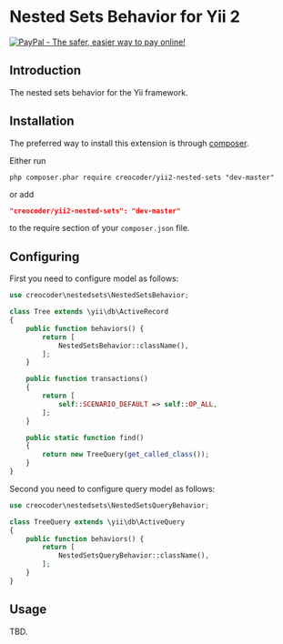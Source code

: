 # Nested Sets Behavior for Yii 2

[![PayPal - The safer, easier way to pay online!](https://www.paypalobjects.com/en_US/i/btn/btn_donate_LG.gif)](https://www.paypal.com/cgi-bin/webscr?cmd=_s-xclick&hosted_button_id=WJYG53DVUAALL)

## Introduction

The nested sets behavior for the Yii framework.

## Installation

The preferred way to install this extension is through [composer](http://getcomposer.org/download/).

Either run

```
php composer.phar require creocoder/yii2-nested-sets "dev-master"
```

or add

```json
"creocoder/yii2-nested-sets": "dev-master"
```

to the require section of your `composer.json` file.

## Configuring

First you need to configure model as follows:

```php
use creocoder\nestedsets\NestedSetsBehavior;

class Tree extends \yii\db\ActiveRecord
{
    public function behaviors() {
        return [
            NestedSetsBehavior::className(),
        ];
    }

    public function transactions()
    {
        return [
            self::SCENARIO_DEFAULT => self::OP_ALL,
        ];
    }

    public static function find()
    {
        return new TreeQuery(get_called_class());
    }
}
```

Second you need to configure query model as follows:

```php
use creocoder\nestedsets\NestedSetsQueryBehavior;

class TreeQuery extends \yii\db\ActiveQuery
{
    public function behaviors() {
        return [
            NestedSetsQueryBehavior::className(),
        ];
    }
}
```

## Usage

TBD.
